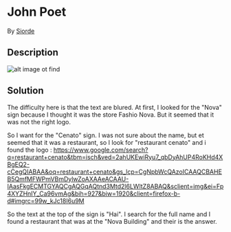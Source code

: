 # John Poet

By [Siorde](https://github.com/Siorde)

## Description
![alt image ot find](https://github.com/Nameshield-CTF/WriteUps/tree/master/ractf-2021/osint/john-poet/ressources/john_poet.jpg?raw=true)

## Solution
The difficulty here is that the text are blured. At first, I looked for the "Nova" sign because I thought it was the store Fashio Nova. But it seemed that it was not the right logo.

So I want for the "Cenato" sign. I was not sure about the name, but et seemed that it was a restaurant, so I look for "restaurant cenato" and i found the logo : https://www.google.com/search?q=restaurant+cenato&tbm=isch&ved=2ahUKEwiRyu7_qbDyAhUP4RoKHd4XBgEQ2-cCegQIABAA&oq=restaurant+cenato&gs_lcp=CgNpbWcQAzoICAAQCBAHEB5QmfMFWPmVBmDylwZoAXAAeACAAU-IAasFkgECMTGYAQCgAQGqAQtnd3Mtd2l6LWltZ8ABAQ&sclient=img&ei=Fp4XYZHnIY_Ca96vmAg&bih=927&biw=1920&client=firefox-b-d#imgrc=99w_kJc18I6u9M

So the text at the top of the sign is "Hai". I search for the full name and I found a restaurant that was at the "Nova Building" and their is the answer.
